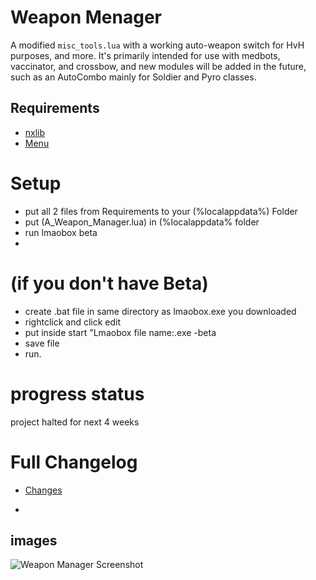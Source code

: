 # Weapon Menager
A modified `misc_tools.lua` with a working auto-weapon switch for HvH purposes, and more. It's primarily intended for use with medbots, vaccinator, and crossbow, and new modules will be added in the future, such as an AutoCombo mainly for Soldier and Pyro classes.


## Requirements
- [nxlib](https://github.com/lnx00/Lmaobox-Library/releases/tag/v0.90)
- [Menu](https://github.com/lnx00/Lmaobox-LUA/blob/main/Menu.lua)

# Setup
- put all 2 files from Requirements to your (%localappdata%) Folder
- put (A_Weapon_Manager.lua) in (%localappdata% folder
- run lmaobox beta
- 
# (if you don't have Beta)
- create .bat file in same directory as lmaobox.exe you downloaded
- rightclick and click edit
- put inside start "Lmaobox file name:.exe -beta
- save file
- run.

# progress status

project halted for next 4 weeks

# Full Changelog
- [Changes](https://github.com/titaniummachine1/Weapon_Manager/compare/v2.0.0-stable...v2.1.0-unstable-beta)

- 
## images

![Weapon Manager Screenshot](https://i.imgur.com/bVMorQp.png)








